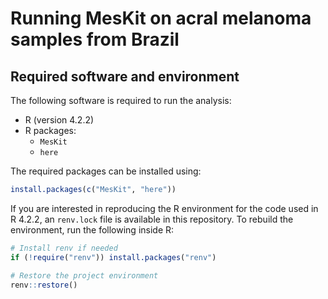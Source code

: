 # Running MesKit on acral melanoma samples from Brazil

## Required software and environment

The following software is required to run the analysis:

- R (version 4.2.2)
- R packages:
    - `MesKit`
    - `here`

The required packages can be installed using:
```R
install.packages(c("MesKit", "here"))
```

If you are interested in reproducing the R environment for the code used in R 4.2.2, an `renv.lock` file is available in this repository. To rebuild the environment, run the following inside R:
```R
# Install renv if needed
if (!require("renv")) install.packages("renv")

# Restore the project environment
renv::restore()
```
